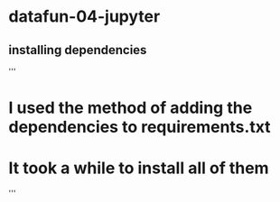 # datafun-04-jupyter

## installing dependencies

'''
# I used the method of adding the dependencies to requirements.txt
# It took a while to install all of them

'''